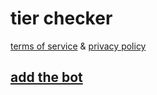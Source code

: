 # tier checker
  [terms of service](link) & [privacy policy](linkwhendone)
## [add the bot](https://discord.com/oauth2/authorize?client_id=1353944475256360960)

